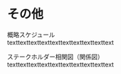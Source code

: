 # その他

概略スケジュール<br>
texttexttexttexttexttexttexttexttexttext

ステークホルダー相関図（関係図）<br>
texttexttexttexttexttexttexttexttexttext

